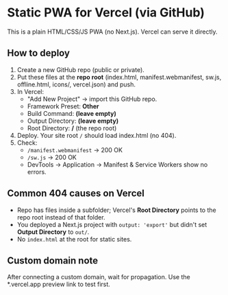 # Static PWA for Vercel (via GitHub)

This is a plain HTML/CSS/JS PWA (no Next.js). Vercel can serve it directly.

## How to deploy
1. Create a new GitHub repo (public or private).
2. Put these files at the **repo root** (index.html, manifest.webmanifest, sw.js, offline.html, icons/, vercel.json) and push.
3. In Vercel:
   - "Add New Project" → import this GitHub repo.
   - Framework Preset: **Other**
   - Build Command: **(leave empty)**
   - Output Directory: **(leave empty)**
   - Root Directory: **/** (the repo root)
4. Deploy. Your site root `/` should load index.html (no 404).
5. Check:
   - `/manifest.webmanifest` → 200 OK
   - `/sw.js` → 200 OK
   - DevTools → Application → Manifest & Service Workers show no errors.

## Common 404 causes on Vercel
- Repo has files inside a subfolder; Vercel's **Root Directory** points to the repo root instead of that folder.
- You deployed a Next.js project with `output: 'export'` but didn't set **Output Directory** to `out/`.
- No `index.html` at the root for static sites.

## Custom domain note
After connecting a custom domain, wait for propagation. Use the *.vercel.app preview link to test first.
